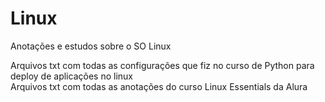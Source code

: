 # Linux
 Anotações e estudos sobre o SO Linux



Arquivos txt com todas as configurações que fiz no curso de Python para deploy de aplicações no linux <br>
Arquivos txt com todas as anotações do curso Linux Essentials da Alura
